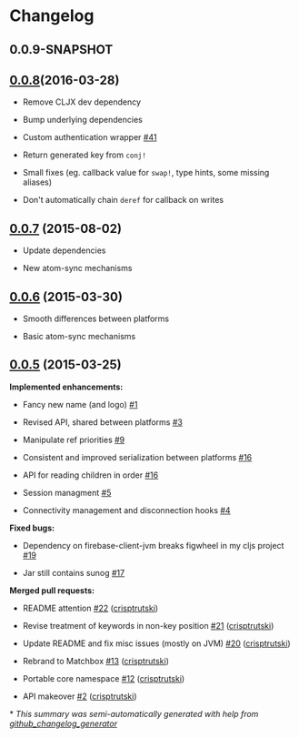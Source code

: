 # Changelog

## 0.0.9-SNAPSHOT

## [0.0.8](https://github.com/crisptrutski/matchbox/tree/0.0.7)(2016-03-28)

- Remove CLJX dev dependency

- Bump underlying dependencies

- Custom authentication wrapper [\#41](http://github.com/crisptrutski/matchbox/issues/41)

- Return generated key from `conj!`

- Small fixes (eg. callback value for `swap!`, type hints, some missing aliases)

- Don't automatically chain `deref` for callback on writes

## [0.0.7](https://github.com/crisptrutski/matchbox/tree/0.0.7) (2015-08-02)

- Update dependencies

- New atom-sync mechanisms

## [0.0.6](https://github.com/crisptrutski/matchbox/tree/0.0.6) (2015-03-30)

- Smooth differences between platforms

- Basic atom-sync mechanisms

## [0.0.5](https://github.com/crisptrutski/matchbox/tree/0.0.5) (2015-03-25)

**Implemented enhancements:**

- Fancy new name (and logo) [\#1](https://github.com/crisptrutski/matchbox/issues/1)

- Revised API, shared between platforms [\#3](https://github.com/crisptrutski/matchbox/issues/3)

- Manipulate ref priorities [\#9](https://github.com/crisptrutski/matchbox/issues/9)

- Consistent and improved serialization between platforms [\#16](https://github.com/crisptrutski/matchbox/issues/16)

- API for reading children in order [\#16](https://github.com/crisptrutski/matchbox/issues/16)

- Session managment [\#5](https://github.com/crisptrutski/matchbox/issues/5)

- Connectivity management and disconnection hooks [\#4](https://github.com/crisptrutski/matchbox/issues/4)

**Fixed bugs:**

- Dependency on firebase-client-jvm breaks figwheel in my cljs project [\#19](https://github.com/crisptrutski/matchbox/issues/19)

- Jar still contains sunog [\#17](https://github.com/crisptrutski/matchbox/issues/17)


**Merged pull requests:**

- README attention [\#22](https://github.com/crisptrutski/matchbox/pull/22) ([crisptrutski](https://github.com/crisptrutski))

- Revise treatment of keywords in non-key position [\#21](https://github.com/crisptrutski/matchbox/pull/21) ([crisptrutski](https://github.com/crisptrutski))

- Update README and fix misc issues \(mostly on JVM\) [\#20](https://github.com/crisptrutski/matchbox/pull/20) ([crisptrutski](https://github.com/crisptrutski))

- Rebrand to Matchbox [\#13](https://github.com/crisptrutski/matchbox/pull/13) ([crisptrutski](https://github.com/crisptrutski))

- Portable core namespace [\#12](https://github.com/crisptrutski/matchbox/pull/12) ([crisptrutski](https://github.com/crisptrutski))

- API makeover [\#2](https://github.com/crisptrutski/matchbox/pull/2) ([crisptrutski](https://github.com/crisptrutski))



\* *This summary was semi-automatically generated with help from [github_changelog_generator](https://github.com/skywinder/Github-Changelog-Generator)*
